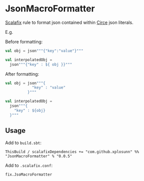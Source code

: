 # JsonMacroFormatter

[Scalafix](https://github.com/scalacenter/scalafix) rule to format json contained within [Circe](https://github.com/circe/circe) json literals.

E.g.

Before formatting:

```scala
val obj = json"""{"key":"value"}"""

val interpolatedObj =
  json"""{"key" : ${ obj }}"""
```

After formatting:

```scala
val obj = json"""{
            "key" : "value"
          }"""

val interpolatedObj =
  json"""{
    "key" : ${obj}
  }"""
```

## Usage

Add to `build.sbt`:

`ThisBuild / scalafixDependencies += "com.github.xplosunn" %% "JsonMacroFormatter" % "0.0.5"`

Add to `.scalafix.conf`:

`fix.JsoMacroFormatter`
